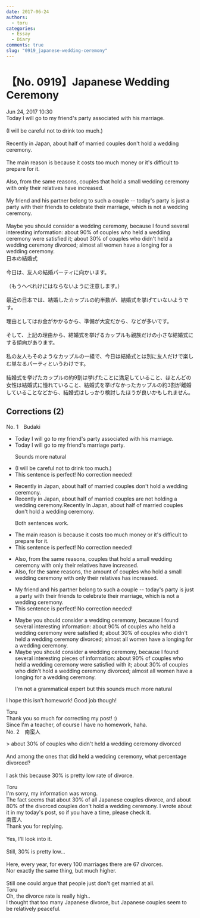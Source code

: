 ```yaml
---
date: 2017-06-24
authors:
  - toru
categories:
  - Essay
  - Diary
comments: true
slug: "0919_japanese-wedding-ceremony"
---
```


# 【No. 0919】Japanese Wedding Ceremony
<div class="date">Jun 24, 2017 10:30</div>
<div id="post"><div id="body_show_ori">
Today I will go to my friend's party associated with his marriage.<br/><br/>(I will be careful not to drink too much.)<br/><br/>Recently in Japan, about half of married couples don't hold a wedding ceremony.<br/><br/>The main reason is because it costs too much money or it's difficult to prepare for it.<br/><br/>Also, from the same reasons, couples that hold a small wedding ceremony with only their relatives have increased.<br/><br/>My friend and his partner belong to such a couple -- today's party is just a party with their friends to celebrate their marriage, which is not a wedding ceremony.<br/><br/>Maybe you should consider a wedding ceremony, because I found several interesting information: about 90% of couples who held a wedding ceremony were satisfied it; about 30% of couples who didn't held a wedding ceremony divorced; almost all women have a longing for a wedding ceremony.
</div></div>

<!-- more -->

<div id="post_ja"><div id="body_show_mo">
日本の結婚式<br/><br/>今日は、友人の結婚パーティに向かいます。<br/><br/>（もうへべれけにはならないように注意します。）<br/><br/>最近の日本では、結婚したカップルの約半数が、結婚式を挙げていないようです。<br/><br/>理由としてはお金がかかるから、準備が大変だから、などが多いです。<br/><br/>そして、上記の理由から、結婚式を挙げるカップルも親族だけの小さな結婚式にする傾向があります。<br/><br/>私の友人もそのようなカップルの一組で、今日は結婚式とは別に友人だけで楽しむ単なるパーティというわけです。<br/><br/>結婚式を挙げたカップルの約9割は挙げたことに満足していること、ほとんどの女性は結婚式に憧れていること、結婚式を挙げなかったカップルの約3割が離婚していることなどから、結婚式はしっかり検討したほうが良いかもしれません。
</div></div>

## Corrections (2)
<div id="block"><div class="first_name"> No. 1　<span class="just_name">Budaki</span></div><div id="block2">
<ul class="correction_field">
<li class="incorrect">Today I will go to my friend's party associated with his marriage.</li>
<li class="corrected correct">
Today I will go to my friend's marriage party.
<p class="correction_comment">Sounds more natural</p>
</li>
</ul>
<ul class="correction_field">
<li class="incorrect">(I will be careful not to drink too much.)</li>
<li class="corrected perfect">This sentence is perfect! No correction needed!</li>
</ul>
<ul class="correction_field">
<li class="incorrect">Recently in Japan, about half of married couples don't hold a wedding ceremony.</li>
<li class="corrected correct">
Recently in Japan, about half of married couples <span class="f_blue">are not holding</span> a wedding ceremony.<span class="sline">Recently</span> In Japan, about half of married couples don't hold a wedding ceremony.
<p class="correction_comment">Both sentences work.</p>
</li>
</ul>
<ul class="correction_field">
<li class="incorrect">The main reason is because it costs too much money or it's difficult to prepare for it.</li>
<li class="corrected perfect">This sentence is perfect! No correction needed!</li>
</ul>
<ul class="correction_field">
<li class="incorrect">Also, from the same reasons, couples that hold a small wedding ceremony with only their relatives have increased.</li>
<li class="corrected correct">
Also, <span class="f_blue">for </span>the same reasons, <span class="f_blue">the amount of</span> couples <span class="f_blue">who </span>hold a small wedding ceremony with only their relatives <span class="f_blue">has</span> increased.
</li>
</ul>
<ul class="correction_field">
<li class="incorrect">My friend and his partner belong to such a couple -- today's party is just a party with their friends to celebrate their marriage, which is not a wedding ceremony.</li>
<li class="corrected perfect">This sentence is perfect! No correction needed!</li>
</ul>
<ul class="correction_field">
<li class="incorrect">Maybe you should consider a wedding ceremony, because I found several interesting information: about 90% of couples who held a wedding ceremony were satisfied it; about 30% of couples who didn't held a wedding ceremony divorced; almost all women have a longing for a wedding ceremony.</li>
<li class="corrected correct">
Maybe you should consider a wedding ceremony, because I found several interesting <span class="f_blue">pieces of</span> information: about 90% of couples who held a wedding ceremony were satisfied <span class="f_blue">with</span> it; about 30% of couples who didn't h<span class="f_blue">ol</span>d a wedding ceremony divorced; almost all women have a longing for a wedding ceremony.
<p class="correction_comment">I'm not a grammatical expert but this sounds much more natural</p>
</li>
</ul>
<p class="comment_small">
 I hope this isn't homework! Good job though!
</p>

</div><div class="name"><span class="just_name">Toru</span><br>
Thank you so much for correcting my post! :)<br/>Since I'm a teacher, of course I have no homework, haha.
</div>
</div>
<div id="block"><div class="first_name"> No. 2　<span class="just_name">南蛮人</span></div><div id="block2">
<p class="comment_small">
 &gt; about 30% of couples who didn't held a wedding ceremony divorced
 <br/>
 <br/>
 And among the ones that did held a wedding ceremony, what percentage divorced?
 <br/>
 <br/>
 I ask this because 30% is pretty low rate of divorce.
</p>

</div><div class="name"><span class="just_name">Toru</span><br>
I'm sorry, my information was wrong.<br/>The fact seems that about 30% of all Japanese couples divorce, and about 80% of the divorced couples don't hold a wedding ceremony. I wrote about it in my today's post, so if you have a time, please check it.
</div>
<div class="name"><span class="just_name">南蛮人</span><br>
Thank you for replying.<br/><br/>Yes, I'll look into it.<br/><br/>Still, 30% is pretty low...<br/><br/>Here, every year, for every 100 marriages there are 67 divorces.<br/>Nor exactly the same thing, but much higher.<br/><br/>Still one could argue that people just don't get married at all.
</div>
<div class="name"><span class="just_name">Toru</span><br>
Oh, the divorce rate is really high..<br/>I thought that too many Japanese divorce, but Japanese couples seem to be relatively peaceful.
</div>
</div>
